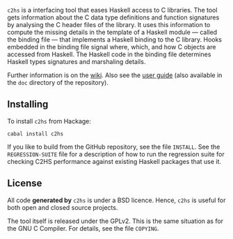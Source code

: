 `c2hs` is a interfacing tool that eases Haskell access to C libraries.
The tool gets information about the C data type definitions and
function signatures by analysing the C header files of the library.
It uses this information to compute the missing details in the
template of a Haskell module &mdash; called the binding file &mdash;
that implements a Haskell binding to the C library.  Hooks embedded in
the binding file signal where, which, and how C objects are accessed
from Haskell.  The Haskell code in the binding file determines Haskell
types signatures and marshaling details.

Further information is on the
[wiki](https://github.com/haskell/c2hs/wiki/Home).  Also see the
[user guide](https://github.com/haskell/c2hs/wiki/User-Guide) (also
available in the `doc` directory of the repository).


## Installing

To install `c2hs` from Hackage:

    cabal install c2hs

If you like to build from the GitHub repository, see the file
`INSTALL`.  See the `REGRESSION-SUITE` file for a description of how
to run the regression suite for checking C2HS performance against
existing Haskell packages that use it.


## License

All code **generated by** `c2hs` is under a BSD licence. Hence, `c2hs` is useful for both open and closed source projects.

The tool itself is released under the GPLv2. This is the same situation as for the GNU C Compiler. For details, see the file `COPYING`.
